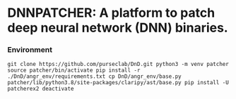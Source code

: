 # DNNPATCHER: A platform to patch deep neural network (DNN) binaries.


### Environment  
`git clone https://github.com/purseclab/DnD.git
 python3 -m venv patcher
 source patcher/bin/activate
 pip install -r ./DnD/angr_env/requirements.txt
 cp DnD/angr_env/base.py patcher/lib/python3.8/site-packages/claripy/ast/base.py
 pip install -U patcherex2
 deactivate `

